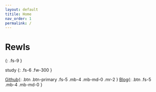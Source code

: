 ```yaml
---
layout: default
titile: Home
nav_order: 1
permalink: /
---
```


# Rewls
{: .fs-9 }

study
{: .fs-6 .fw-300 }

[Github](https://github.com/rewls){: .btn .btn-primary .fs-5 .mb-4 .mb-md-0 .mr-2 } [Blog](https://rewls.github.io){: .btn .fs-5 .mb-4 .mb-md-0 }
